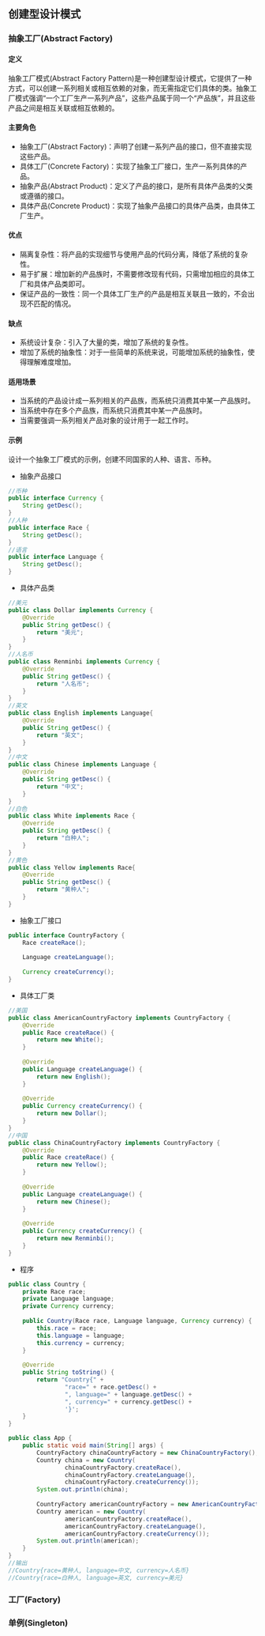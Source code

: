 ## 创建型设计模式
### 抽象工厂(Abstract Factory)
#### 定义
抽象工厂模式(Abstract Factory Pattern)是一种创建型设计模式，它提供了一种方式，可以创建一系列相关或相互依赖的对象，而无需指定它们具体的类。抽象工厂模式强调“一个工厂生产一系列产品”，这些产品属于同一个“产品族”，并且这些产品之间是相互关联或相互依赖的。
#### 主要角色
* 抽象工厂(Abstract Factory)：声明了创建一系列产品的接口，但不直接实现这些产品。
* 具体工厂(Concrete Factory)：实现了抽象工厂接口，生产一系列具体的产品。
* 抽象产品(Abstract Product)：定义了产品的接口，是所有具体产品类的父类或遵循的接口。
* 具体产品(Concrete Product)：实现了抽象产品接口的具体产品类，由具体工厂生产。
#### 优点
* 隔离复杂性：将产品的实现细节与使用产品的代码分离，降低了系统的复杂性。
* 易于扩展：增加新的产品族时，不需要修改现有代码，只需增加相应的具体工厂和具体产品类即可。
* 保证产品的一致性：同一个具体工厂生产的产品是相互关联且一致的，不会出现不匹配的情况。
#### 缺点
* 系统设计复杂：引入了大量的类，增加了系统的复杂性。
* 增加了系统的抽象性：对于一些简单的系统来说，可能增加系统的抽象性，使得理解难度增加。
#### 适用场景
* 当系统的产品设计成一系列相关的产品族，而系统只消费其中某一产品族时。
* 当系统中存在多个产品族，而系统只消费其中某一产品族时。
* 当需要强调一系列相关产品对象的设计用于一起工作时。
#### 示例
设计一个抽象工厂模式的示例，创建不同国家的人种、语言、币种。
* 抽象产品接口
```java
//币种
public interface Currency {  
    String getDesc();  
}
//人种
public interface Race {  
    String getDesc();  
}
//语言
public interface Language {  
    String getDesc();  
}
```
* 具体产品类
```java
//美元
public class Dollar implements Currency {  
    @Override  
    public String getDesc() {  
        return "美元";  
    }  
}
//人名币
public class Renminbi implements Currency {  
    @Override  
    public String getDesc() {  
        return "人名币";  
    }  
}
//英文
public class English implements Language{  
    @Override  
    public String getDesc() {  
        return "英文";  
    }  
}
//中文
public class Chinese implements Language {  
    @Override  
    public String getDesc() {  
        return "中文";  
    }  
}
//白色
public class White implements Race {  
    @Override  
    public String getDesc() {  
        return "白种人";  
    }  
}
//黄色
public class Yellow implements Race{  
    @Override  
    public String getDesc() {  
        return "黄种人";  
    }  
}
```
* 抽象工厂接口
```java
public interface CountryFactory {  
    Race createRace();  
  
    Language createLanguage();  
  
    Currency createCurrency();  
}
```
* 具体工厂类
```java
//美国
public class AmericanCountryFactory implements CountryFactory {  
    @Override  
    public Race createRace() {  
        return new White();  
    }  
  
    @Override  
    public Language createLanguage() {  
        return new English();  
    }  
  
    @Override  
    public Currency createCurrency() {  
        return new Dollar();  
    }  
}
//中国
public class ChinaCountryFactory implements CountryFactory {  
    @Override  
    public Race createRace() {  
        return new Yellow();  
    }  
  
    @Override  
    public Language createLanguage() {  
        return new Chinese();  
    }  
  
    @Override  
    public Currency createCurrency() {  
        return new Renminbi();  
    }  
}
```
* 程序
```java
public class Country {  
    private Race race;  
    private Language language;  
    private Currency currency;  
  
    public Country(Race race, Language language, Currency currency) {  
        this.race = race;  
        this.language = language;  
        this.currency = currency;  
    }  
  
    @Override  
    public String toString() {  
        return "Country{" +  
                "race=" + race.getDesc() +  
                ", language=" + language.getDesc() +  
                ", currency=" + currency.getDesc() +  
                '}';  
    }  
}

public class App {  
    public static void main(String[] args) {  
        CountryFactory chinaCountryFactory = new ChinaCountryFactory();  
        Country china = new Country(  
                chinaCountryFactory.createRace(),  
                chinaCountryFactory.createLanguage(),  
                chinaCountryFactory.createCurrency());  
        System.out.println(china);  
  
        CountryFactory americanCountryFactory = new AmericanCountryFactory();  
        Country american = new Country(  
                americanCountryFactory.createRace(),  
                americanCountryFactory.createLanguage(),  
                americanCountryFactory.createCurrency());  
        System.out.println(american);  
    }  
}
//输出
//Country{race=黄种人, language=中文, currency=人名币}
//Country{race=白种人, language=英文, currency=美元}
```
### 工厂(Factory)

### 单例(Singleton)

